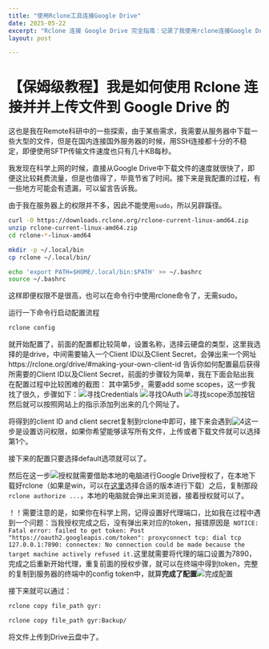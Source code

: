 ```yaml
---
title: "使用Rclone工具连接Google Drive"
date: 2025-05-22
excerpt: "Rclone 连接 Google Drive 完全指南：记录了我使用rclone连接Google Drive的过程，这样就可以在Remote科研的时候使用Google Drive下载远在国外的服务器上的大文件了"
layout: post

---
```

# 【保姆级教程】我是如何使用 Rclone 连接并并上传文件到 Google Drive 的
这也是我在Remote科研中的一些探索，由于某些需求，我需要从服务器中下载一些大型的文件，但是在国内连接国外服务器的时候，用SSH连接都十分的不稳定，即便使用SFTP传输文件速度也只有几十KB每秒。

我发现在科学上网的时候，直接从Google Drive中下载文件的速度就很快了，即便这比较耗费流量，但是也值得了，毕竟节省了时间。接下来是我配置的过程，有一些地方可能会有遗漏，可以留言告诉我。

由于我在服务器上的权限并不多，因此不能使用`sudo`，所以另辟蹊径。
```bash
curl -O https://downloads.rclone.org/rclone-current-linux-amd64.zip
unzip rclone-current-linux-amd64.zip
cd rclone-*-linux-amd64

mkdir -p ~/.local/bin
cp rclone ~/.local/bin/

echo 'export PATH=$HOME/.local/bin:$PATH' >> ~/.bashrc
source ~/.bashrc
```
这样即便权限不是很高，也可以在命令行中使用rclone命令了，无需sudo。

运行一下命令行启动配置流程
```bash
rclone config
```
就开始配置了，前面的配置都比较简单，设置名称，选择云硬盘的类型，这里我选择的是drive，中间需要输入一个Client ID以及Client Secret，会弹出来一个网址https://rclone.org/drive/#making-your-own-client-id 告诉你如何配置最后获得所需要的Client ID以及Client Secret，前面的步骤较为简单，我在下面会贴出我在配置过程中比较困难的截图：
其中第5步，需要add some scopes，这一步我找了很久，步骤如下：![寻找Credentials](/assets/images/blog/5-22-1.png) ![寻找OAuth](/assets/images/blog/5-22-2.png) ![寻找scope添加按钮](/assets/images/blog/5-22-3.png)然后就可以按照网站上的指示添加列出来的几个网址了。

将得到的client ID and client secret复制到rclone中即可，接下来会遇到![4](/assets/images/blog/5-22-4.png)这一步是设置访问权限，如果你希望能够读写所有文件，上传或者下载文件就可以选择第1个。

接下来的配置只要选择default选项就可以了。

然后在这一步![授权](/assets/images/blog/5-22-5.png)就需要借助本地的电脑进行Google Drive授权了，在本地下载好rclone（如果是win，可以在[这里](https://rclone.org/downloads/)选择合适的版本进行下载）之后，复制那段`rclone authorize ...`，本地的电脑就会弹出来浏览器，接着授权就可以了。

！！需要注意的是，如果你在科学上网，记得设置好代理端口，比如我在过程中遇到一个问题：当我授权完成之后，没有弹出来对应的token，报错原因是` NOTICE: Fatal error: failed to get token: Post "https://oauth2.googleapis.com/token": proxyconnect tcp: dial tcp 127.0.0.1:7890: connectex: No connection could be made because the target machine actively refused it.`这里就需要将代理的端口设置为7890，完成之后重新开始代理，重复前面的授权步骤，就可以在终端中得到token，完整的复制到服务器的终端中的config token中，就算**完成了配置**![完成配置](/assets/images/blog/5-22-6.png)

接下来就可以通过：
```bash
rclone copy file_path gyr:

rclone copy file_path gyr:Backup/
```
将文件上传到Drive云盘中了。


    

